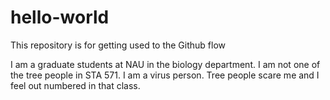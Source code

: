 # hello-world
This repository is for getting used to the Github flow

I am a graduate students at NAU in the biology department. I am not one of the tree people in STA 571. I am a virus person. Tree people scare me and I feel out numbered in that class. 
